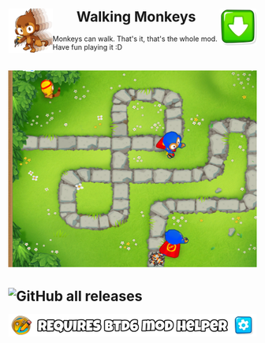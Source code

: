 <h1 align="center">
<a href="https://github.com/Bergbauer22/Walking-Monkeys/releases/latest/download/Monkeywalkaround.dll">
    <img align="left" alt="Icon" height="90" src="Icon.png">
    <img align="right" alt="Download" height="75" src="https://raw.githubusercontent.com/gurrenm3/BTD-Mod-Helper/master/BloonsTD6%20Mod%20Helper/Resources/DownloadBtn.png">
</a>
Walking Monkeys 
</h1>
Monkeys can walk. That's it, that's the whole mod. Have fun playing it :D

#

<img src="GitBG.png">

<h1 aling="left"><img alt="GitHub all releases" height="25" src="https://img.shields.io/github/downloads/Bergbauer22/Walking-Monkeys/total?label=Total%20Dowloads"></h1>

[![Requires BTD6 Mod Helper](https://raw.githubusercontent.com/gurrenm3/BTD-Mod-Helper/master/banner.png)](https://github.com/gurrenm3/BTD-Mod-Helper#readme)
